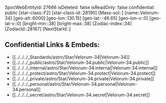 ﻿---
location: [-46.65,-130.15,6000]
type: Star
tags:
- astro/Star

---
SpocWebEntityId: 27666
isDeleted: false
isReadOnly: false
confidential: public
[star-class::F2]
[star-class-id::28190]
[Mass-sol::]
[name::Velorum-34]
[geo-alt::6000]
[geo-lon::130.15]
[geo-lat::-46.65]
[geo-lon-v::0]
[geo-lat-v::0]
[bright-min::38]
[bright-max::38]
[Zodiac-index::34]
[ZodiacId::28167]
[NextStarId::]



## Confidential Links & Embeds: 
- [[../../../_Standards/astro/Star/Velorum-34|Velorum-34]] 
- [[../../../_public/astro/Star/Velorum-34.public|Velorum-34.public]] 
- [[../../../_internal/astro/Star/Velorum-34.internal|Velorum-34.internal]] 
- [[../../../_protect/astro/Star/Velorum-34.protect|Velorum-34.protect]] 
- [[../../../_private/astro/Star/Velorum-34.private|Velorum-34.private]] 
- [[../../../_personal/astro/Star/Velorum-34.personal|Velorum-34.personal]] 
- [[../../../_secret/astro/Star/Velorum-34.secret|Velorum-34.secret]] 
